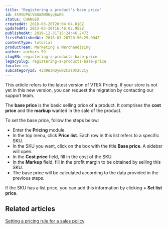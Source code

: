 ```yaml
---
title: "Registering a product's base price"
id: 4S9SbPWlVmOAAWO6yq8wE6
status: CHANGED
createdAt: 2018-03-20T20:04:04.818Z
updatedAt: 2023-03-30T16:46:02.952Z
publishedAt: 2019-12-31T15:24:46.247Z
firstPublishedAt: 2018-03-20T20:56:25.994Z
contentType: tutorial
productTeam: Marketing & Merchandising
author: authors_59
slugEN: registering-a-products-base-price
legacySlug: registering-a-products-base-price
locale: en
subcategoryId: 4id9W3RDyw02CasOm2C2iy
---
```


<div class="alert alert-info">
This article refers to the latest version of VTEX Pricing. If your store is not yet in this new version, you can request the migration by contacting our support team.
</div>

The __base price__ is the basic selling price of a product. It comprises the __cost price__ and the __markup__ wanted in the sale of the product.

To set the base price, follow the steps below:

- Enter the __Pricing__ module.
- In the top menu, click __Price list__. Each row in this list refers to a specific SKU.
- In the SKU you want, click on the box with the title __Base price__. A sidebar will open.
- In the __Cost price__ field, fill in the cost of the SKU.
- In the __Markup__ field, fill in the profit margin to be obtained by selling this SKU.
- The base price will be calculated according to the data provided in the previous steps.

<div class="alert alert-info">
If the SKU has a list price, you can add this information by clicking <strong>+ Set list price</strong>.
</div>

## Related articles

[Setting a pricing rule for a sales policy](/en/tutorial/setting-a-pricing-rule-for-a-sales-policy)

